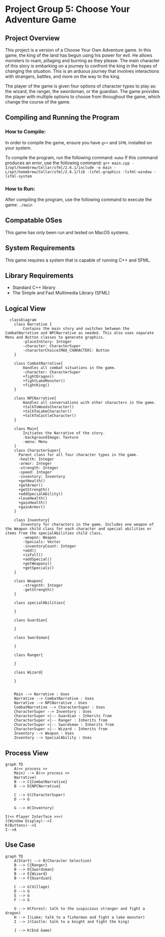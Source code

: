 # Project Group 5: Choose Your Adventure Game

## Project Overview
This project is a version of a Choose Your Own Adventure game. In this game, the king of the land has begun using his power for evil. He allows monsters to roam, pillaging and burning as they please. The main character of this story is embarking on a journey to confront the king in the hopes of changing the situation. This is an arduous journey that involves interactions with strangers, battles, and more on the way to the king.

The player of the game is given four options of character types to play as: the wizard, the ranger, the swordsman, or the guardian. The game provides the player with multiple options to choose from throughout the game, which change the course of the game. 

## Compiling and Running the Program
### How to Compile:
In order to compile the game, ensure you have `g++` and `SFML` installed on your system.

To compile the program, run the following command:
`make`
If this command produces an error, use the following command:
 `g++ main.cpp -I/opt/homebrew/Cellar/sfml/2.6.1/include -o main -L/opt/homebrew/Cellar/sfml/2.6.1/lib -lsfml-graphics -lsfml-window -lsfml-system`

### How to Run:
After compiling the program, use the following command to execute the game:
`./main`

## Compatable OSes
This game has only been run and tested on MacOS systems.

## System Requirements
This game requires a system that is capable of running C++ and SFML.

## Library Requirements
* Standard C++ library
* The Simple and Fast Multimedia Library (SFML)

## Logical View

```mermaid
  classDiagram
    class Narrative {
        Contains the main story and switches between the CombatNarrative and NPCNarrative as needed. This also uses separate Menu and Button classes to generate graphics.
        -placeInStory: Integer
        -character: CharacterSuper
        -characterChoice[MAX_CHARACTER]: Button
    }

    class CombatNarrative{
        Handles all combat situations in the game.
        -character: CharacterSuper
        +fightDragon()
        +fightLakeMonster()
        +fightKing()
    }

    class NPCNarrative{
        Handles all conversations with other characters in the game.
        +talkToWoodsCharacter()
        +talkToLakeCharacter()
        +talkToCastleCharacter()
    }

    class Main{
        Initiates the Narrative of the story.
        -backgroundImage: Texture
        -menu: Menu
    }
    class CharacterSuper{
      Parent class for all four character types in the game.
      -health: Integer
      -armor: Integer
      -strength: Integer
      -speed: Integer
      -inventory: Inventory
      +getHealth()
      +getArmor()
      +getStrength()
      +addSpecialAbility()
      +loseHealth()
      +gainHealth()
      +gainArmor()
    }

    class Inventory{
       Inventory for characters in the game. Includes one weapon of the Weapon child class for each character and special abilities or items from the specialAbilities child class.
        -weapon: Weapon
        -Specials: Vector
        -inventoryCount: Integer
        +add()
        +isFull()
        +addSpecial()
        +getWeapons()
        +getSpecials()
    }

    class Weapon{
        -stregnth: Integer
        -getStrength()
    }

    class specialAbilities{

    }

    class Guardian{

    }

    class Swordsman{

    }

    class Ranger{

    }

    class Wizard{

    }


    Main --> Narrative : Uses
    Narrative --> CombatNarrative : Uses
    Narrative --> NPCNarrative : Uses
    CombatNarrative --> CharacterSuper : Uses
    CharacterSuper --> Inventory : Uses
    CharacterSuper <|-- Guardian : Inherits from
    CharacterSuper <|-- Ranger : Inherits from
    CharacterSuper <|-- Swordsman : Inherits from
    CharacterSuper <|-- Wizard : Inherits from
    Inventory --> Weapon : Uses
    Inventory --> SpecialAbility : Uses

```

## Process View

```mermaid
graph TD
    A(<< process >>
    Main) --> B(<< process >>
    Narrative)
    B --> C{CombatNarrative}
    B --> D{NPCNarrative}
    
    C --> G(CharacterSuper)
    D --> G
    
    G --> H(Inventory)

I(<< Player Interface >>>)
J(Window Display)-->I
K(Buttons)-->I
I-->A
```
## Use Case 

```mermaid
graph TD
    A(Start) --> B(Character Selection)
    B --> C{Ranger}
    B --> D{Swordsman}
    B --> E{Wizard}
    B --> F{Guardian}
    
    C --> G(Village)
    D --> G
    E --> G
    F --> G
    
    G --> H(Forest: talk to the suspicious stranger and fight a dragon)
    H --> I(Lake: talk to a fisherman and fight a lake monster)
    I --> J(Castle: talk to a knight and fight the king)
    
    J --> K(End Game)
```
